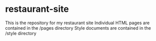 # restaurant-site

This is the repository for my restaurant site
        Individual HTML pages are contained in the /pages directory
        Style documents are contained in the /style directory
        